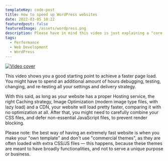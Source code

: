 ```yaml
---
templateKey: code-post
title: How to speed up WordPress websites
date: 2022-03-05 10:22
featuredpost: false
featuredImage: /assets/wordpress.png
description: Please have in mind this video is just explaining a "core concept" to speed up WordPress websites. Your website will not be drastically faster just because you activate X, Y or Z plugin.
tags:
  - Performance
  - Web Development
  - WordPress
---
```


[![Video cover](https://img.youtube.com/vi/BrY6a-lsLp8/0.jpg)](https://www.youtube.com/watch?v=BrY6a-lsLp8)

This video shows you a good starting point to achieve a faster page load. You might have to spend an additional amount of hours debugging, testing, changing, and re-testing all your settings and delivery strategy.

With this said, as long as your website has a proper Hosting service, the right Caching strategy, Image Optimization (modern image type files, with lazy load) and a CDN, your website will load pretty faster, comparing it with no optimization at all. After that, you might need to carefully combine your CSS files, and defer non-essential JavaScript files, to prevent render blocking.

Please note: the best way of having an extremely fast website is when you make your "own template" and don't use "commercial themes", as they are often loaded with extra CSS/JS files — this happens, because these themes are meant to have broadly functionalities, and not to serve a unique purpose or business.
